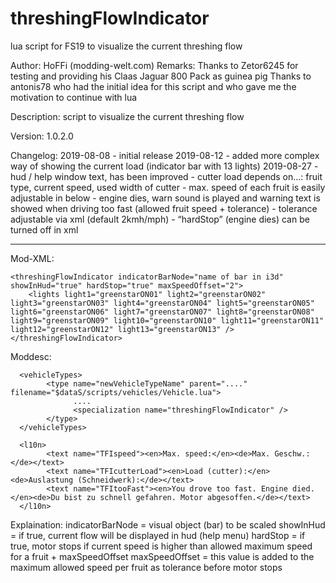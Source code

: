 # threshingFlowIndicator
lua script for FS19 to visualize the current threshing flow

Author: 		  HoFFi (modding-welt.com)
Remarks:		  Thanks to Zetor6245 for testing and providing his Claas Jaguar 800 Pack as guinea pig
				      Thanks to antonis78 who had the initial idea for this script and who gave me the motivation to continue with lua


Description: 	script to visualize the current threshing flow

Version: 		  1.0.2.0

Changelog: 		2019-08-08 	- initial release
				      2019-08-12 	- added more complex way of showing the current load (indicator bar with 13 lights)
				      2019-08-27 	- hud / help window text, has been improved
							- cutter load depends on…: fruit type, current speed, used width of cutter
							- max. speed of each fruit is easily adjustable in below
							- engine dies, warn sound is played and warning text is showed when driving too fast (allowed fruit speed + tolerance)
							- tolerance adjustable via xml (default 2kmh/mph)
							- “hardStop” (engine dies) can be turned off in xml


--------------------------------------------------------------------------------------------------
Mod-XML:

	<threshingFlowIndicator indicatorBarNode="name of bar in i3d" showInHud="true" hardStop="true" maxSpeedOffset="2">
		<lights light1="greenstarON01" light2="greenstarON02" light3="greenstarON03" light4="greenstarON04" light5="greenstarON05" light6="greenstarON06" light7="greenstarON07" light8="greenstarON08" light9="greenstarON09" light10="greenstarON10" light11="greenstarON11" light12="greenstarON12" light13="greenstarON13" />
	</threshingFlowIndicator>

Moddesc:
	  <specializations>
        <specialization name="threshingFlowIndicator" className="threshingFlowIndicator" filename="threshingFlowIndicator.lua"/>
    </specializations>
	
	  <vehicleTypes>
		    <type name="newVehicleTypeName" parent="...." filename="$dataS/scripts/vehicles/Vehicle.lua">
			      ....
			      <specialization name="threshingFlowIndicator" />
		    </type>
	  </vehicleTypes>
	
	  <l10n>
		    <text name="TFIspeed"><en>Max. speed:</en><de>Max. Geschw.:</de></text>
		    <text name="TFIcutterLoad"><en>Load (cutter):</en><de>Auslastung (Schneidwerk):</de></text>
		    <text name="TFItooFast"><en>You drove too fast. Engine died.</en><de>Du bist zu schnell gefahren. Motor abgesoffen.</de></text>
	  </l10n>
	
Explaination:
	  indicatorBarNode = visual object (bar) to be scaled
	  showInHud = if true, current flow will be displayed in hud (help menu)
	  hardStop = if true, motor stops if current speed is higher than allowed maximum speed for a fruit + maxSpeedOffset
	  maxSpeedOffset = this value is added to the maximum allowed speed per fruit as tolerance before motor stops 
